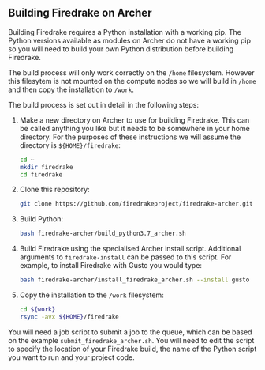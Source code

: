 ## Building Firedrake on Archer

Building Firedrake requires a Python installation with a working pip. The Python versions available as modules on Archer do not have a working pip so you will need to build your own Python distribution before building Firedrake.

The build process will only work correctly on the `/home` filesystem. However this filesytem is not mounted on the compute nodes so we will build in `/home` and then copy the installation to `/work`.

The build process is set out in detail in the following steps:

1.	Make a new directory on Archer to use for building Firedrake. This can be called anything you like but it needs to be somewhere in your home directory. For the purposes of these instructions we will assume the directory is `${HOME}/firedrake`:
    ```bash
    cd ~
    mkdir firedrake
    cd firedrake
2.  Clone this repository:
    ```bash
    git clone https://github.com/firedrakeproject/firedrake-archer.git
    ```
3.  Build Python:
    ```bash
    bash firedrake-archer/build_python3.7_archer.sh
    ```
4.  Build Firedrake using the specialised Archer install script. Additional arguments to `firedrake-install` can be passed to this script. For example, to install Firedrake with Gusto you would type:
    ```bash
    bash firedrake-archer/install_firedrake_archer.sh --install gusto
    ```
5.  Copy the installation to the `/work` filesystem:
    ```bash
    cd ${work}
    rsync -avx ${HOME}/firedrake
    ```

You will need a job script to submit a job to the queue, which can be based on the example `submit_firedrake_archer.sh`. You will need to edit the script to specify the location of your Firedrake build, the name of the Python script you want to run and your project code.
